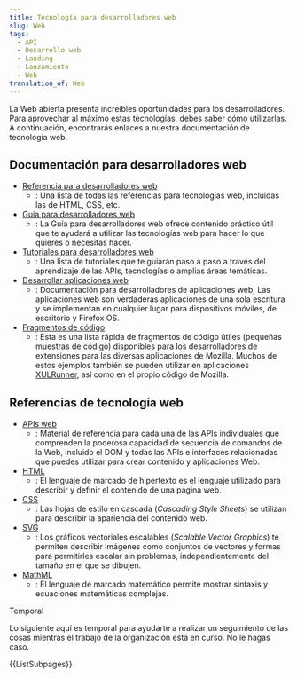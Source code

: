 ```yaml
---
title: Tecnología para desarrolladores web
slug: Web
tags:
  - API
  - Desarrollo web
  - Landing
  - Lanzamiento
  - Web
translation_of: Web
---
```


La Web abierta presenta increíbles oportunidades para los desarrolladores. Para aprovechar al máximo estas tecnologías, debes saber cómo utilizarlas. A continuación, encontrarás enlaces a nuestra documentación de tecnología web.

## Documentación para desarrolladores web

- [Referencia para desarrolladores web](/es/docs/Web/Reference)
  - : Una lista de todas las referencias para tecnologías web, incluidas las de HTML, CSS, etc.
- [Guía para desarrolladores web](/es/docs/Web/Guide)
  - : La Guía para desarrolladores web ofrece contenido práctico útil que te ayudará a utilizar las tecnologías web para hacer lo que quieres o necesitas hacer.
- [Tutoriales para desarrolladores web](/es/docs/Web/Tutorials)
  - : Una lista de tutoriales que te guiarán paso a paso a través del aprendizaje de las APIs, tecnologías o amplias áreas temáticas.
- [Desarrollar aplicaciones web](/es/docs/Web/Apps)
  - : Documentación para desarrolladores de aplicaciones web; Las aplicaciones web son verdaderas aplicaciones de una sola escritura y se implementan en cualquier lugar para dispositivos móviles, de escritorio y Firefox OS.
- [Fragmentos de código](/es/docs/Code_snippets)
  - : Esta es una lista rápida de fragmentos de código útiles (pequeñas muestras de código) disponibles para los desarrolladores de extensiones para las diversas aplicaciones de Mozilla. Muchos de estos ejemplos también se pueden utilizar en aplicaciones [XULRunner](/es/docs/XULRunner), así como en el propio código de Mozilla.

## Referencias de tecnología web

- [APIs web](/es/docs/Web/Reference/API)
  - : Material de referencia para cada una de las APIs individuales que comprenden la poderosa capacidad de secuencia de comandos de la Web, incluido el DOM y todas las APIs e interfaces relacionadas que puedes utilizar para crear contenido y aplicaciones Web.
- [HTML](/es/docs/Web/HTML)
  - : El lenguaje de marcado de hipertexto es el lenguaje utilizado para describir y definir el contenido de una página web.
- [CSS](/es/docs/Web/CSS)
  - : Las hojas de estilo en cascada (_Cascading Style Sheets_) se utilizan para describir la apariencia del contenido web.
- [SVG](/es/docs/SVG)
  - : Los gráficos vectoriales escalables (_Scalable Vector Graphics_) te permiten describir imágenes como conjuntos de vectores y formas para permitirles escalar sin problemas, independientemente del tamaño en el que se dibujen.
- [MathML](/es/docs/Web/MathML)
  - : El lenguaje de marcado matemático permite mostrar sintaxis y ecuaciones matemáticas complejas.

Temporal

Lo siguiente aquí es temporal para ayudarte a realizar un seguimiento de las cosas mientras el trabajo de la organización está en curso. No le hagas caso.

{{ListSubpages}}
